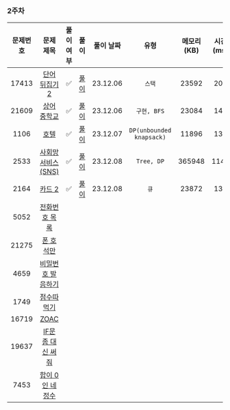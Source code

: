 ### 2주차

| 문제번호 |                         문제 제목                     | 풀이 여부 |              풀이               |  풀이 날짜   |            유형            | 메모리(KB) | 시간(ms) |
|:----:|:-----------------------------------------------------:|:-:|:-----------------------------:|:--------:|:------------------------:|:-------:|:------:|
|17413| [단어 뒤집기 2](https://www.acmicpc.net/problem/17413) | ✅ | [풀이](./BOJ_17143_단어뒤집기2.java) | 23.12.06 |           `스택`           |  23592  |  204   |
|21609| [상어 중학교](https://www.acmicpc.net/problem/21609) | ✅ | [풀이](./BOJ_21609_상어중학교.java)  | 23.12.06 |        `구현, BFS`         |  23084  |  144   |
|1106| [호텔](https://www.acmicpc.net/problem/1106) |  ✅  |   [풀이](./BOJ_1106_호텔.java)    | 23.12.07 | `DP(unbounded knapsack)` |  11896  |  136   |
|2533| [사회망 서비스(SNS)](https://www.acmicpc.net/problem/2533) |  ✅| [풀이](./BOJ_2533_사회망서비스.java)  | 23.12.08 |        `Tree, DP`        | 365948  |  1148  |
|2164| [카드 2](https://www.acmicpc.net/problem/2164) | ✅ |   [풀이](./BOJ_2164_카드2.java)   | 23.12.08 |   `큐`     |  23872  |  132   |
|5052| [전화번호 목록](https://www.acmicpc.net/problem/5052) |   |                               |          |                          |         |        |
|21275| [폰 호석만](https://www.acmicpc.net/problem/21275) |  |                               |          |                          |         |        |
|4659| [비밀번호 발음하기](https://www.acmicpc.net/problem/4659) |    |                               |          |                          |         |        |
|1749| [점수따먹기](https://www.acmicpc.net/problem/1749) |    |                               |          |                          |         |        |
|16719| [ZOAC](https://www.acmicpc.net/problem/16719) |    |                               |          |                          |         |        |
|19637| [IF문 좀 대신 써줘](https://www.acmicpc.net/problem/19637) |    |                               |          |                          |         |        |
|7453| [합이 0인 네 정수](https://www.acmicpc.net/problem/7453) |    |                               |          |                          |         |        |